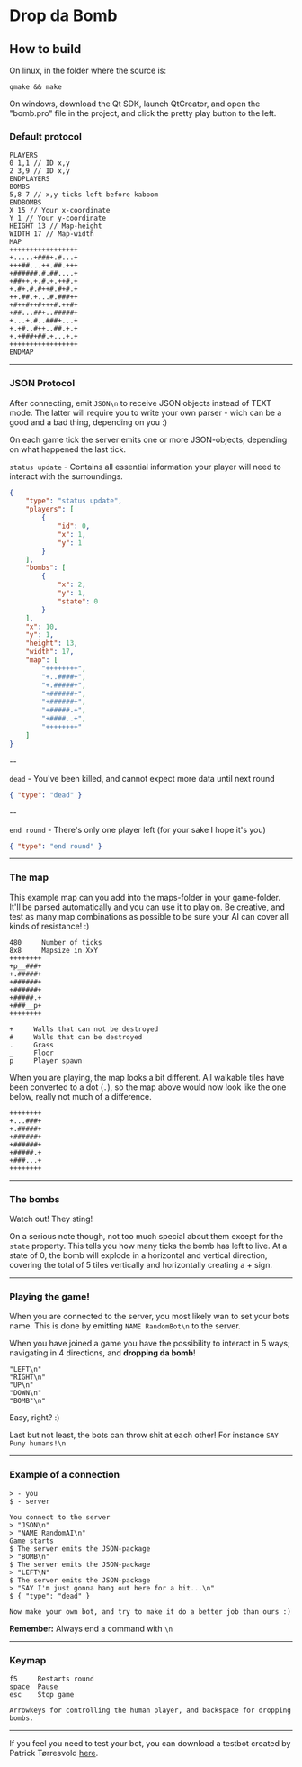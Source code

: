 Drop da Bomb
============

## How to build

On linux, in the folder where the source is:
```
qmake && make
```

On windows, download the Qt SDK, launch QtCreator, and open the "bomb.pro" file in the project, and click the pretty play button to the left.

### Default protocol 

```
PLAYERS
0 1,1 // ID x,y
2 3,9 // ID x,y
ENDPLAYERS
BOMBS
5,8 7 // x,y ticks left before kaboom
ENDBOMBS
X 15 // Your x-coordinate
Y 1 // Your y-coordinate
HEIGHT 13 // Map-height
WIDTH 17 // Map-width
MAP
+++++++++++++++++
+.....+###+.#...+
+++##...++.##.+++
+######.#.##....+
+##++.+.#.+.++#.+
+.#+.#.#++#.#+#.+
++.##.+...#.###++
+#++#++#+++#.++#+
+##...##+..#####+
+...+.#..###+...+
+.+#..#++..##.+.+
+.+###+##.+...+.+
+++++++++++++++++
ENDMAP
```

---

### JSON Protocol

After connecting, emit `JSON\n` to receive JSON objects instead of TEXT mode. The latter will require you to write your own parser - wich can be a good and a bad thing, depending on you :)

On each game tick the server emits one or more JSON-objects, depending on what happened the last tick.

`status update` - Contains all essential information your player will need to interact with the surroundings.

```JSON
{
    "type": "status update",
    "players": [
        {
            "id": 0,
            "x": 1,
            "y": 1
        }
    ],
    "bombs": [
        {
            "x": 2,
            "y": 1,
            "state": 0
        }
    ],
    "x": 10,
    "y": 1,
    "height": 13,
    "width": 17,
    "map": [
        "++++++++",
        "+..####+",
        "+.#####+",
        "+######+",
        "+######+",
        "+#####.+",
        "+####..+",
        "++++++++"
    ]
}
```

--

`dead` - You've been killed, and cannot expect more data until next round

```JSON
{ "type": "dead" }
```   

--

`end round` - There's only one player left (for your sake I hope it's you)

```JSON
{ "type": "end round" }
```

---

### The map

This example map can you add into the maps-folder in your game-folder. It'll be parsed automatically and you can use it to play on. Be creative, and test as many map combinations as possible to be sure your AI can cover all kinds of resistance! :)

```
480     Number of ticks
8x8     Mapsize in XxY
++++++++
+p__###+
+.#####+
+######+
+######+
+#####.+
+###__p+
++++++++

+     Walls that can not be destroyed
#     Walls that can be destroyed
.     Grass
_     Floor
p     Player spawn
```

When you are playing, the map looks a bit different. All walkable tiles have been converted to a dot (`.`), so the map above would now look like the one below, really not much of a difference.

```
++++++++
+...###+
+.#####+
+######+
+######+
+#####.+
+###...+
++++++++
```

---

### The bombs

Watch out! They sting!

On a serious note though, not too much special about them except for the `state` property. This tells you how many ticks the bomb has left to live. At a state of 0, the bomb will explode in a horizontal and vertical direction, covering the total of 5 tiles vertically and horizontally creating a + sign.

---

### Playing the game!

When you are connected to the server, you most likely wan to set your bots name. This is done by emitting `NAME RandomBot\n` to the server.

When you have joined a game you have the possibility to interact in 5 ways; navigating in 4 directions, and **dropping da bomb**!

```
"LEFT\n"
"RIGHT\n"
"UP\n"
"DOWN\n"
"BOMB"\n"
```

Easy, right? :)

Last but not least, the bots can throw shit at each other! For instance `SAY Puny humans!\n`

---

### Example of a connection

```
> - you
$ - server

You connect to the server
> "JSON\n"
> "NAME RandomAI\n"
Game starts
$ The server emits the JSON-package
> "BOMB\n"
$ The server emits the JSON-package
> "LEFT\N"
$ The server emits the JSON-package
> "SAY I'm just gonna hang out here for a bit...\n"
$ { "type": "dead" }

Now make your own bot, and try to make it do a better job than ours :)
```

**Remember:** Always end a command with `\n`

---

### Keymap

```
f5     Restarts round
space  Pause
esc    Stop game 

Arrowkeys for controlling the human player, and backspace for dropping bombs.
```

---

If you feel you need to test your bot, you can download a testbot created by Patrick Tørresvold [here](software.2rsvold.com/DemoMiner.zip).
